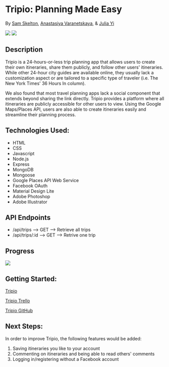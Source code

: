 # Tripio: Planning Made Easy

By [Sam Skelton](https://github.com/skeltonsam), [Anastasiya Varanetskaya](https://github.com/CreativeAnastasia), & [Julia Yi](https://github.com/juliamijiyi)

![](https://i.imgur.com/4un19y0.png)
![](https://i.imgur.com/WG9bVMv.png)

##  Description 
Tripio is a 24-hours-or-less trip planning app that allows users to create their own itineraries, share them publicly, and follow other users' itineraries. While other 24-hour city guides are available online, they usually lack a customization aspect or are tailored to a specific type of traveler (i.e. The New York Times' 36 Hours In column).

We also found that most travel planning apps lack a social component that extends beyond sharing the link directly. Tripio provides a platform where all itineraries are publicly accessible for other users to view. Using the Google Maps/Places API, users are also able to create itineraries easily and streamline their planning process.

## Technologies Used:
* HTML
* CSS
* Javascript
* Node.js
* Express
* MongoDB
* Mongoose
* Google Places API Web Service
* Facebook OAuth
* Material Design Lite
* Adobe Photoshop
* Adobe Illustrator

## API Endpoints
* /api/trips  -->  GET  -->  Retrieve all trips
* /api/trips/:id  -->  GET  -->  Retrive one trip

## Progress
![](https://media.giphy.com/media/2FoaYd50Uxgv6/giphy.gif)

##  Getting Started:

[Tripio](https://tripio-app.herokuapp.com/)

[Tripio Trello](https://trello.com/b/bERH9WfM/tripio)

[Tripio GitHub](https://github.com/CreativeAnastasia/tripio)


## Next Steps: 

In order to improve Tripio, the following features would be added:

1. Saving itineraries you like to your account
2. Commenting on itineraries and being able to read others' comments
3. Logging in/registering without a Facebook account